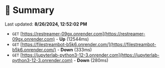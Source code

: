 # 📖 Summary
Last updated: **8/26/2024, 12:52:02 PM**

- `GET` [https://restreamer-09gx.onrender.com](https://restreamer-09gx.onrender.com) - **Up** (12544ms)
- `GET` [https://filestreambot-b5k6.onrender.com/](https://filestreambot-b5k6.onrender.com/) - **Down** (333ms)
- `GET` [https://jupyterlab-python3-12-3.onrender.com](https://jupyterlab-python3-12-3.onrender.com) - **Down** (280ms)

